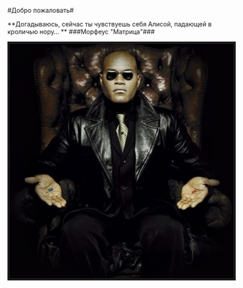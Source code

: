 #Добро пожаловать#

**Догадываюсь, сейчас ты чувствуешь себя Алисой, падающей в кроличью нору… **
###Морфеус "Матрица"###

<img src="/img.jpg" border="5px solid red"/>



